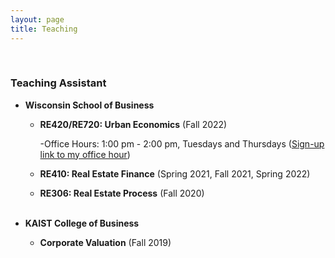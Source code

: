 ```yaml
---
layout: page
title: Teaching
---
```



<br/>

### Teaching Assistant 
 
- **Wisconsin School of Business**

  - **RE420/RE720: Urban Economics** (Fall 2022)

    -Office Hours: 1:00 pm - 2:00 pm, Tuesdays and Thursdays ([Sign-up link to my office hour](https://doodle.com/mm/heejinyoon/officehour1))

  - **RE410: Real Estate Finance** (Spring 2021, Fall 2021, Spring 2022)

  - **RE306: Real Estate Process** (Fall 2020)
 <br/> <br/>
 
- **KAIST College of Business**

  - **Corporate Valuation** (Fall 2019)

